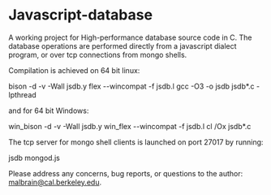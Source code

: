 Javascript-database
===================

A working project for High-performance database source code in C.  The database operations are performed directly from a javascript dialect program, or over tcp connections from mongo shells.

Compilation is achieved on 64 bit linux:

bison -d -v -Wall jsdb.y
flex --wincompat -f jsdb.l
gcc -O3 -o jsdb jsdb*.c -lpthread

and for 64 bit Windows:

win_bison -d -v -Wall jsdb.y
win_flex --wincompat -f jsdb.l
cl /Ox jsdb*.c

The tcp server for mongo shell clients is launched on port 27017 by running:

jsdb mongod.js

Please address any concerns, bug reports, or questions to the author: malbrain@cal.berkeley.edu.

